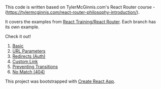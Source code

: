 This code is written based on TylerMcGinnis.com's React Router course - (https://tylermcginnis.com/react-router-philosophy-introduction/).

It covers the examples from [React Training/React Router](https://reacttraining.com/react-router/web/example). Each branch has its own example.

Check it out!

1. [Basic](https://reacttraining.com/react-router/web/example/basic) 
2. [URL Parameters](https://reacttraining.com/react-router/web/example/url-params)
3. [Redirects (Auth)](https://reacttraining.com/react-router/web/example/auth-workflow)
4. [Custom Link](https://reacttraining.com/react-router/web/example/custom-link)
5. [Preventing Transitions](https://reacttraining.com/react-router/web/example/preventing-transitions)
6. [No Match (404)](https://reacttraining.com/react-router/web/example/no-match)


This project was bootstrapped with [Create React App](https://github.com/facebookincubator/create-react-app).